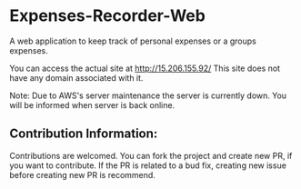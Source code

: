 # Expenses-Recorder-Web
A web application to keep track of personal expenses or a groups expenses.

You can access the actual site at http://15.206.155.92/ 
This site does not have any domain associated with it.

Note: Due to AWS's server maintenance the server is currently down. You will be informed when server is back online.

## Contribution Information:
Contributions are welcomed. 
You can fork the project and create new PR, if you want to contribute. 
If the PR is related to a bud fix, creating new issue before creating new PR is recommend.
